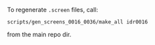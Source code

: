 To regenerate `.screen` files, call:

```
scripts/gen_screens_0016_0036/make_all idr0016
```

from the main repo dir.